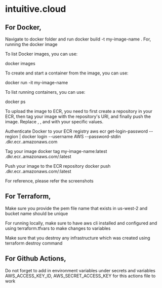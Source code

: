 # intuitive.cloud
## For Docker,
Navigate to docker folder and run docker build -t my-image-name .  For, running the docker image

To list Docker images, you can use:

docker images

To create and start a container from the image, you can use:

docker run -it my-image-name

To list running containers, you can use:

docker ps

To upload the image to ECR, you need to first create a repository in your ECR, then tag your image with the repository's URI, and finally push the image. Replace <region>, <account-id>, and <repository-name> with your specific values.

 Authenticate Docker to your ECR registry
aws ecr get-login-password --region <region> | docker login --username AWS --password-stdin <account-id>.dkr.ecr.<region>.amazonaws.com

 Tag your image
docker tag my-image-name:latest <account-id>.dkr.ecr.<region>.amazonaws.com/<repository-name>:latest

Push your image to the ECR repository
docker push <account-id>.dkr.ecr.<region>.amazonaws.com/<repository-name>:latest
  
For reference, please refer the screenshots


## For Terraform,
Make sure you provide the pem file name that exists in us-west-2 and bucket name should be unique
  
For running locally, make sure to have aws cli installed and configured and 
using terraform.tfvars to make changes to variables
  
Make sure that you destroy any infrastructure which was created using terraform destroy command


## For Github Actions,
Do not forget to add in environment variables under secrets and variables
AWS_ACCESS_KEY_ID, AWS_SECRET_ACCESS_KEY 
for this actions file to work
